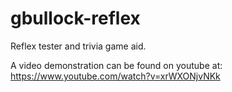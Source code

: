 # gbullock-reflex
Reflex tester and trivia game aid.

A video demonstration can be found on youtube at: https://www.youtube.com/watch?v=xrWXONjvNKk
